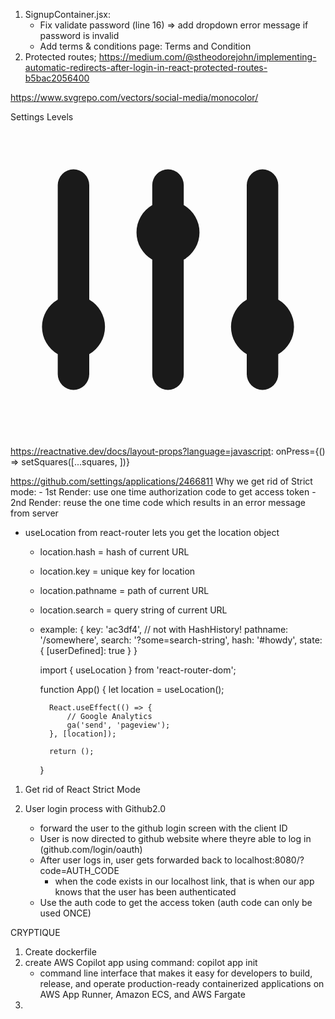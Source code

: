 1. SignupContainer.jsx: 
    - Fix validate password (line 16) => add dropdown error message if password is invalid
    - Add terms & conditions page: Terms and Condition
2. Protected routes; https://medium.com/@stheodorejohn/implementing-automatic-redirects-after-login-in-react-protected-routes-b5bac2056400




https://www.svgrepo.com/vectors/social-media/monocolor/

Settings Levels
        <a href="#" className="inline-flex justify-center p-2 text-gray-500 rounded cursor-pointer hover:text-gray-900 hover:bg-gray-100 dark:hover:bg-gray-700 dark:hover:text-white">
          <svg className="w-6 h-6" fill="currentColor" viewBox="0 0 20 20" xmlns="http://www.w3.org/2000/svg">
            <path d="M5 4a1 1 0 00-2 0v7.268a2 2 0 000 3.464V16a1 1 0 102 0v-1.268a2 2 0 000-3.464V4zM11 4a1 1 0 10-2 0v1.268a2 2 0 000 3.464V16a1 1 0 102 0V8.732a2 2 0 000-3.464V4zM16 3a1 1 0 011 1v7.268a2 2 0 010 3.464V16a1 1 0 11-2 0v-1.268a2 2 0 010-3.464V4a1 1 0 011-1z"></path>
          </svg>
        </a>





https://reactnative.dev/docs/layout-props?language=javascript: onPress={() => setSquares([...squares, <Square />])}




https://github.com/settings/applications/2466811
Why we get rid of Strict mode:
    - 1st Render: use one time authorization code to get access token
    - 2nd Render: reuse the one time code which results in an error message from server

- useLocation from react-router lets you get the location object
    - location.hash = hash of current URL
    - location.key = unique key for location
    - location.pathname = path of current URL
    - location.search = query string of current URL
    - example: {
        key: 'ac3df4', // not with HashHistory!
        pathname: '/somewhere',
        search: '?some=search-string',
        hash: '#howdy',
        state: {
            [userDefined]: true
        }
    }

        import { useLocation } from 'react-router-dom';

        function App() {
            let location = useLocation();

            React.useEffect(() => {
                // Google Analytics
                ga('send', 'pageview');
            }, [location]);

            return ();
        }



1. Get rid of React Strict Mode

2. User login process with Github2.0
    - forward the user to the github login screen with the client ID
    - User is now directed to github website where theyre able to log in (github.com/login/oauth)
    - After user logs in, user gets forwarded back to localhost:8080/?code=AUTH_CODE
        - when the code exists in our localhost link, that is when our app knows that the user has been authenticated
    - Use the auth code to get the access token (auth code can only be used ONCE)



CRYPTIQUE
1. Create dockerfile
2. create AWS Copilot app using command: copilot app init
    - command line interface that makes it easy for developers to build, release, and operate production-ready containerized applications on AWS App Runner, Amazon ECS, and AWS Fargate
3. 


